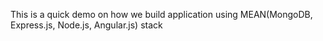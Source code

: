 This is a quick demo on how we build application using MEAN(MongoDB, Express.js, Node.js, Angular.js) stack